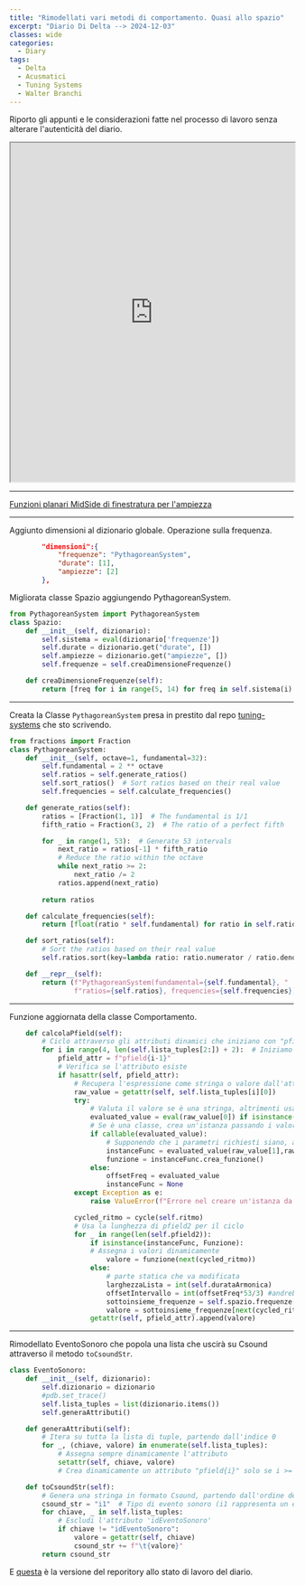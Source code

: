 ```yaml
---
title: "Rimodellati vari metodi di comportamento. Quasi allo spazio"
excerpt: "Diario Di Delta --> 2024-12-03"
classes: wide
categories:
  - Diary
tags:
  - Delta
  - Acusmatici
  - Tuning Systems
  - Walter Branchi
---
```


Riporto gli appunti e le considerazioni fatte nel processo di lavoro senza alterare l'autenticità del diario.

<iframe src="https://docs.google.com/viewer?url=https://s-e-a-m.github.io/giulio-romano-de-mattia/assets/docs/2024-12-03_deltaBlog.pdf&embedded=true" width="100%" height="600px"></iframe>

---

[Funzioni planari MidSide di finestratura per l'ampiezza](https://github.com/s-e-a-m/giulio-romano-de-mattia/blob/master/assets/images/deltaBlog/deltaBlog9/funzioneSeno.svg)

---
Aggiunto dimensioni al dizionario globale. Operazione sulla frequenza.    
```json
        "dimensioni":{
            "frequenze": "PythagoreanSystem",
            "durate": [1],
            "ampiezze": [2]
        },
```

Migliorata classe Spazio aggiungendo PythagoreanSystem.        
```python
from PythagoreanSystem import PythagoreanSystem
class Spazio:
    def __init__(self, dizionario):
        self.sistema = eval(dizionario['frequenze'])
        self.durate = dizionario.get("durate", [])
        self.ampiezze = dizionario.get("ampiezze", [])
        self.frequenze = self.creaDimensioneFrequenze()

    def creaDimensioneFrequenze(self):
        return [freq for i in range(5, 14) for freq in self.sistema(i).frequencies]
```

---

Creata la Classe `PythagoreanSystem` presa in prestito dal repo [tuning-systems](https://github.com/DMGiulioRomano/tuning-systems-numbers-music) che sto scrivendo.    
```python
from fractions import Fraction
class PythagoreanSystem:
    def __init__(self, octave=1, fundamental=32):
        self.fundamental = 2 ** octave
        self.ratios = self.generate_ratios()
        self.sort_ratios()  # Sort ratios based on their real value
        self.frequencies = self.calculate_frequencies()

    def generate_ratios(self):
        ratios = [Fraction(1, 1)]  # The fundamental is 1/1
        fifth_ratio = Fraction(3, 2)  # The ratio of a perfect fifth

        for _ in range(1, 53):  # Generate 53 intervals
            next_ratio = ratios[-1] * fifth_ratio
            # Reduce the ratio within the octave
            while next_ratio >= 2:
                next_ratio /= 2
            ratios.append(next_ratio)
        
        return ratios

    def calculate_frequencies(self):
        return [float(ratio * self.fundamental) for ratio in self.ratios]

    def sort_ratios(self):
        # Sort the ratios based on their real value
        self.ratios.sort(key=lambda ratio: ratio.numerator / ratio.denominator)

    def __repr__(self):
        return (f"PythagoreanSystem(fundamental={self.fundamental}, "
                f"ratios={self.ratios}, frequencies={self.frequencies})")
```
---

Funzione aggiornata della classe Comportamento.
```python
    def calcolaPfield(self):
        # Ciclo attraverso gli attributi dinamici che iniziano con "pfield"
        for i in range(4, len(self.lista_tuples[2:]) + 2):  # Iniziamo da 3 per "pfield3"
            pfield_attr = f"pfield{i-1}"
            # Verifica se l'attributo esiste
            if hasattr(self, pfield_attr):
                # Recupera l'espressione come stringa o valore dall'attributo
                raw_value = getattr(self, self.lista_tuples[i][0])
                try:
                    # Valuta il valore se è una stringa, altrimenti usa direttamente l'oggetto
                    evaluated_value = eval(raw_value[0]) if isinstance(raw_value, list) else raw_value
                    # Se è una classe, crea un'istanza passando i valori richiesti
                    if callable(evaluated_value):
                        # Supponendo che i parametri richiesti siano, ad esempio, `self.pfield2`
                        instanceFunc = evaluated_value(raw_value[1],raw_value[2],raw_value[3],raw_value[4])  # Passa i valori come richiesto dalla classe
                        funzione = instanceFunc.crea_funzione()
                    else:
                        offsetFreq = evaluated_value
                        instanceFunc = None
                except Exception as e:
                    raise ValueError(f"Errore nel creare un'istanza da {raw_value}: {e}")

                cycled_ritmo = cycle(self.ritmo)
                # Usa la lunghezza di pfield2 per il ciclo
                for _ in range(len(self.pfield2)):  
                    if isinstance(instanceFunc, Funzione):
                    # Assegna i valori dinamicamente
                        valore = funzione(next(cycled_ritmo))
                    else:
                        # parte statica che va modificata
                        larghezzaLista = int(self.durataArmonica)
                        offsetIntervallo = int(offsetFreq*53/3) #andrebbe a terzi d'ottava
                        sottoinsieme_frequenze = self.spazio.frequenze[offsetIntervallo:(offsetIntervallo+larghezzaLista)]
                        valore = sottoinsieme_frequenze[next(cycled_ritmo)  % len(sottoinsieme_frequenze)]
                    getattr(self, pfield_attr).append(valore)  
```

---

Rimodellato EventoSonoro che popola una lista che uscirà su Csound attraverso il metodo `toCsoundStr`.    

```python
class EventoSonoro:
    def __init__(self, dizionario):
        self.dizionario = dizionario
        #pdb.set_trace()
        self.lista_tuples = list(dizionario.items())
        self.generaAttributi()

    def generaAttributi(self):
        # Itera su tutta la lista di tuple, partendo dall'indice 0
        for _, (chiave, valore) in enumerate(self.lista_tuples):
            # Assegna sempre dinamicamente l'attributo
            setattr(self, chiave, valore)
            # Crea dinamicamente un attributo "pfield{i}" solo se i >= 3

    def toCsoundStr(self):
        # Genera una stringa in formato Csound, partendo dall'ordine degli attributi in lista_tuples
        csound_str = "i1"  # Tipo di evento sonoro (i1 rappresenta un evento sonoro)
        for chiave, _ in self.lista_tuples:
            # Escludi l'attributo 'idEventoSonoro'
            if chiave != "idEventoSonoro":
                valore = getattr(self, chiave)
                csound_str += f"\t{valore}"
        return csound_str

```

E [questa](https://github.com/DMGiulioRomano/delta/tree/9766f25fe68ed165bec7b542aca38ec346ad7273) è la versione del reporitory allo stato di lavoro del diario.

